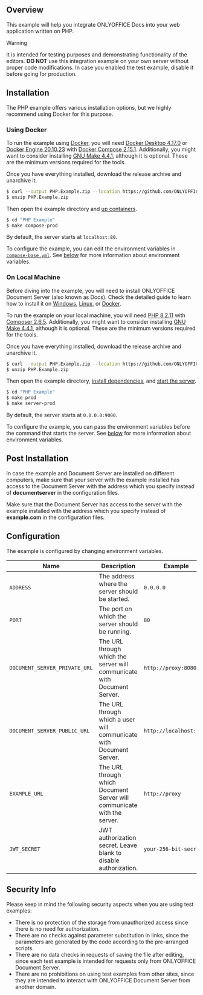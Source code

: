 ## Overview

This example will help you integrate ONLYOFFICE Docs into your web application written on PHP.

> [!WARNING]  
> It is intended for testing purposes and demonstrating functionality of the editors. **DO NOT** use this integration example on your own server without proper code modifications. In case you enabled the test example, disable it before going for production.

## Installation

The PHP example offers various installation options, but we highly recommend using Docker for this purpose.

### Using Docker

To run the example using [Docker](https://docker.com), you will need [Docker Desktop 4.17.0](https://docs.docker.com/desktop) or [Docker Engine 20.10.23](https://docs.docker.com/engine) with [Docker Compose 2.15.1](https://docs.docker.com/compose). Additionally, you might want to consider installing [GNU Make 4.4.1](https://gnu.org/software/make), although it is optional. These are the minimum versions required for the tools.

Once you have everything installed, download the release archive and unarchive it.

```sh
$ curl --output PHP.Example.zip --location https://github.com/ONLYOFFICE/document-server-integration/releases/latest/download/PHP.Example.zip
$ unzip PHP.Example.zip
```

Then open the example directory and [up containers](./Makefile#L60).

```sh
$ cd "PHP Example"
$ make compose-prod
```

By default, the server starts at `localhost:80`.

To configure the example, you can edit the environment variables in [`compose-base.yml`](./compose-base.yml). See [below](#configuration) for more information about environment variables.

### On Local Machine

Before diving into the example, you will need to install ONLYOFFICE Document Server (also known as Docs). Check the detailed guide to learn how to install it on [Windows](https://helpcenter.onlyoffice.com/installation/docs-developer-install-windows.aspx), [Linux](https://helpcenter.onlyoffice.com/installation/docs-developer-install-ubuntu.aspx), or [Docker](https://helpcenter.onlyoffice.com/installation/docs-developer-install-docker.aspx).

To run the example on your local machine, you will need [PHP 8.2.11](https://php.net) with [Composer 2.6.5](https://getcomposer.org). Additionally, you might want to consider installing [GNU Make 4.4.1](https://gnu.org/software/make), although it is optional. These are the minimum versions required for the tools.

Once you have everything installed, download the release archive and unarchive it.

```sh
$ curl --output PHP.Example.zip --location https://github.com/ONLYOFFICE/document-server-integration/releases/latest/download/PHP.Example.zip
$ unzip PHP.Example.zip
```

Then open the example directory, [install dependencies](./Makefile#L16), and [start the server](./Makefile#L40).

```sh
$ cd "PHP Example"
$ make prod
$ make server-prod
```

By default, the server starts at `0.0.0.0:9000`.

To configure the example, you can pass the environment variables before the command that starts the server. See [below](#configuration) for more information about environment variables.

## Post Installation

In case the example and Document Server are installed on different computers, make sure that your server with the example installed has access to the Document Server with the address which you specify instead of **documentserver** in the configuration files. 

Make sure that the Document Server has access to the server with the example installed with the address which you specify instead of **example.com** in the configuration files.

## Configuration

The example is configured by changing environment variables.

| Name                          | Description                                                             | Example                 |
| ----------------------------- | ----------------------------------------------------------------------- | ----------------------- |
| `ADDRESS`                     | The address where the server should be started.                         | `0.0.0.0`               |
| `PORT`                        | The port on which the server should be running.                         | `80`                    |
| `DOCUMENT_SERVER_PRIVATE_URL` | The URL through which the server will communicate with Document Server. | `http://proxy:8080`     |
| `DOCUMENT_SERVER_PUBLIC_URL`  | The URL through which a user will communicate with Document Server.     | `http://localhost:8080` |
| `EXAMPLE_URL`                 | The URL through which Document Server will communicate with the server. | `http://proxy`          |
| `JWT_SECRET`                  | JWT authorization secret. Leave blank to disable authorization.         | `your-256-bit-secret`   |

## Security Info

Please keep in mind the following security aspects when you are using test examples:

- There is no protection of the storage from unauthorized access since there is no need for authorization.
- There are no checks against parameter substitution in links, since the parameters are generated by the code according to the pre-arranged scripts.
- There are no data checks in requests of saving the file after editing, since each test example is intended for requests only from ONLYOFFICE Document Server.
- There are no prohibitions on using test examples from other sites, since they are intended to interact with ONLYOFFICE Document Server from another domain.
